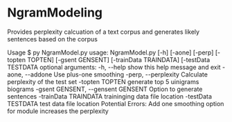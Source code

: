 # NgramModeling
Provides perplexity calcuation of a text corpus and generates likely sentences based on the corpus   

Usage
$ py NgramModel.py 
usage: NgramModel.py [-h] [-aone] [-perp] [-topten TOPTEN] [-gsent GENSENT]
                     [-trainData TRAINDATA] [-testData TESTDATA
optional arguments:
  -h, --help            show this help message and exit
  -aone, --addone       Use plus-one smoothing
  -perp, --perplexity   Calculate perplexity of the test set
  -topten TOPTEN        generate top 5 uinigrams biograms
  -gsent GENSENT, --gensent GENSENT
                        Option to generate sentences
  -trainData TRAINDATA  traininging data file location
  -testData TESTDATA    test data file location
Potential Errors:
Add one smoothing option for module increases the perplexity 
